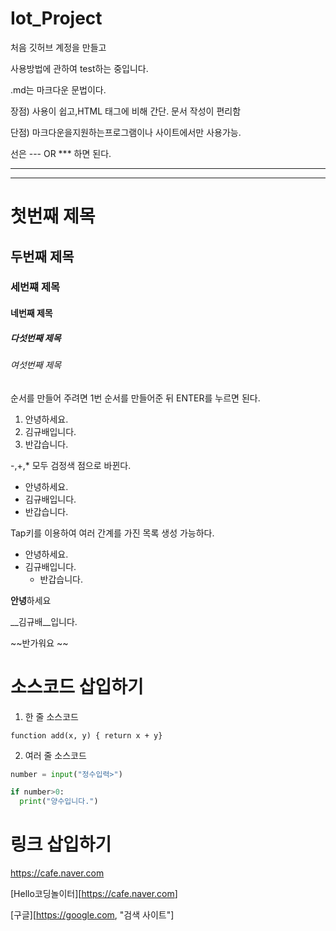 # Iot_Project
처음 깃허브 계정을 만들고 

사용방법에 관하여 test하는 중입니다.

.md는 마크다운 문법이다.

장점) 사용이 쉽고,HTML 태그에 비해 간단.
      문서 작성이 편리함
      
단점) 마크다운을지원하는프로그램이나 사이트에서만 사용가능.

선은 --- OR *** 하면 된다.

---
***
# 첫번째 제목

## 두번째 제목

### 세번쨰 제목

#### 네번째 제목

##### 다섯번째 제목

###### 여섯번째 제목

순서를 만들어 주려면 1번 순서를 만들어준 뒤 ENTER를 누르면 된다.
1. 안녕하세요.
2. 김규배입니다.
3. 반갑습니다.

-,+,* 모두 검정색 점으로 바뀐다.

- 안녕하세요.
- 김규배입니다.
- 반갑습니다.

Tap키를 이용하여 여러 간계를 가진 목록 생성 가능하다.

+ 안녕하세요.
+ 김규배입니다.
  + 반갑습니다.

**안녕**하세요

__김규배__입니다.

~~반가워요 ~~


# 소스코드 삽입하기

1. 한 줄 소스코드

`function add(x, y) { return x + y}`

2. 여러 줄 소스코드

```python
number = input("정수입력>")

if number>0:
  print("양수입니다.")
```


# 링크 삽입하기


<https://cafe.naver.com>


[Hello코딩놀이터][<https://cafe.naver.com>]


[구글][https://google.com, "검색 사이트"]
